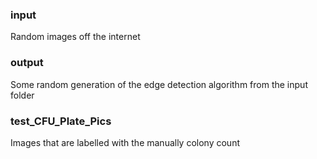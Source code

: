 ### input
Random images off the internet

### output
Some random generation of the edge detection algorithm from the input folder

### test_CFU_Plate_Pics

Images that are labelled with the manually colony count

